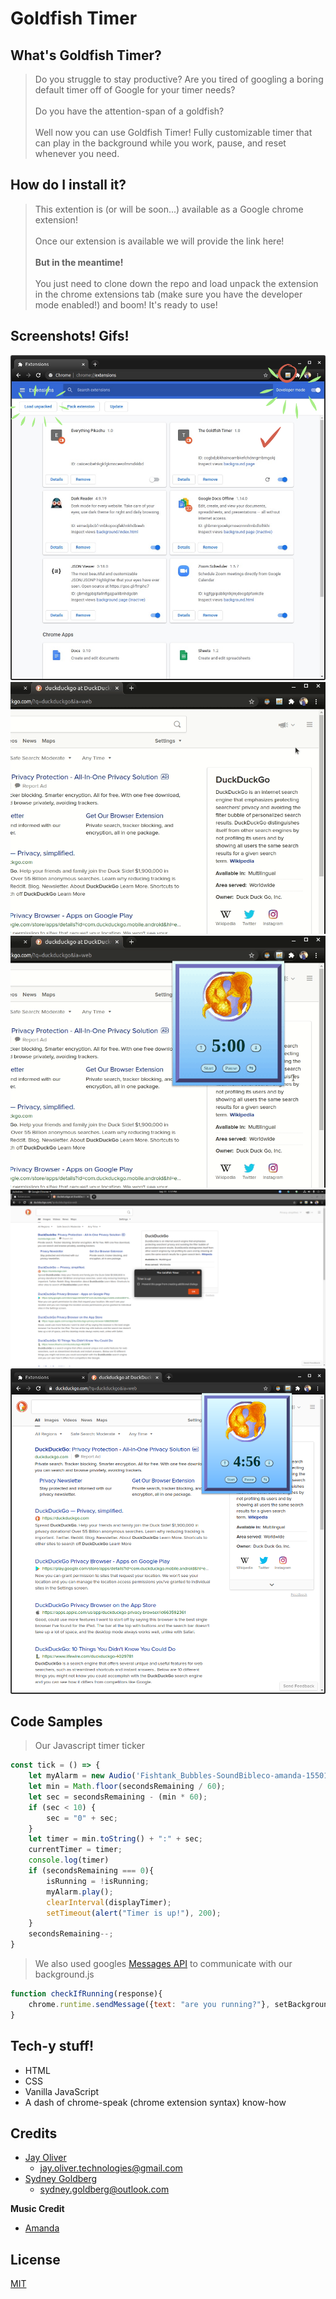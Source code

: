 # Goldfish Timer

## What's Goldfish Timer?
> Do you struggle to stay productive? Are you tired of googling a boring default timer off of Google for your timer needs?<br> <br>Do you have the attention-span of a goldfish? <br><br> Well now you can use Goldfish Timer! Fully customizable  timer that can play in the background while you work, pause, and reset whenever you need. 

## How do I install it?
> This extention is (or will be soon...) available as a Google chrome extension! <br><br> Once our extension is available we will provide the link here!<br><br> **But in the meantime!** <br><br>You just need to clone down the repo and load unpack the extension in the chrome extensions tab (make sure you have the developer mode enabled!) and boom! It's ready to use! 

## Screenshots! Gifs!
![Easy install!|500x500, 20%](install.png)<br>
![Starting the timer|500x500, 20%](open_start_pause.gif)<br>
![Adjusting time and restart|500x500, 20%](adjust_time_and_restart.gif)<br>
![Alert popup|500x500, 20%](alert.png)<br>
![Time in use|500x500, 20%](timer_in_use.png)<br>

## Code Samples

> Our Javascript timer ticker 
```Javascript
const tick = () => {
    let myAlarm = new Audio('Fishtank_Bubbles-SoundBibleco-amanda-1550139304.mp3')
    let min = Math.floor(secondsRemaining / 60); 
    let sec = secondsRemaining - (min * 60);
    if (sec < 10) {
        sec = "0" + sec;
    }
    let timer = min.toString() + ":" + sec;
    currentTimer = timer;
    console.log(timer)
    if (secondsRemaining === 0){
        isRunning = !isRunning;
        myAlarm.play();
        clearInterval(displayTimer);
        setTimeout(alert("Timer is up!"), 200);
    }
    secondsRemaining--;
}
```

> We also used googles [Messages API](https://developer.chrome.com/extensions/messaging) to communicate with our background.js
```javascript
function checkIfRunning(response){
    chrome.runtime.sendMessage({text: "are you running?"}, setBackgroundRunning);
}
```

## Tech-y stuff!
* HTML
* CSS
* Vanilla JavaScript
* A dash of chrome-speak (chrome extension syntax) know-how

## Credits
* [Jay Oliver](https://github.com/Qwerter49)
    * jay.oliver.technologies@gmail.com
* [Sydney Goldberg](https://www.linkedin.com/in/sydney-goldberg-32b9751b0/)
    * sydney.goldberg@outlook.com

**Music Credit**
* [Amanda](http://soundbible.com/1571-Fishtank-Bubbles-2.html)


## License
[MIT](https://choosealicense.com/licenses/mit/)
